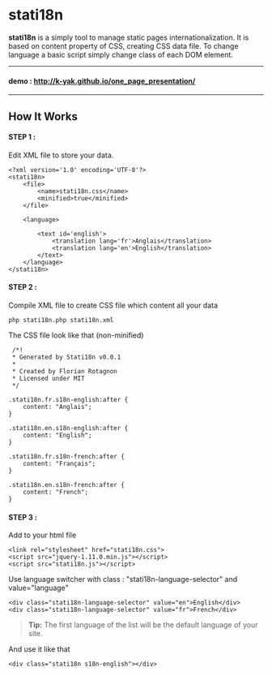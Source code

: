 stati18n	
=====================


**stati18n** is a simply tool to manage static pages internationalization. It is based on content property of CSS, creating CSS data file. To change language a basic script simply change class of each DOM element. 

----------
#### demo : http://k-yak.github.io/one_page_presentation/
----------


How It Works
---------
#### STEP 1 : 
Edit XML file to store your data.
```
<?xml version='1.0' encoding='UTF-8'?>
<stati18n>
	<file>
		<name>stati18n.css</name>
		<minified>true</minified>
	</file>

	<language>

		<text id='english'>
			<translation lang='fr'>Anglais</translation>
			<translation lang='en'>English</translation>
		</text>
	</language>
</stati18n>
```
#### STEP 2 :
Compile XML file to create CSS file which content all your data
```
php stati18n.php stati18n.xml
```
The CSS file look like that (non-minified)
```
 /*!
 * Generated by Stati18n v0.0.1
 * 
 * Created by Florian Rotagnon
 * Licensed under MIT
 */
 
.stati18n.fr.s18n-english:after {
    content: "Anglais";
}

.stati18n.en.s18n-english:after {
    content: "English";
}

.stati18n.fr.s18n-french:after {
    content: "Français";
}

.stati18n.en.s18n-french:after {
    content: "French";
}

```

#### STEP 3 : 
Add to your html file
```
<link rel="stylesheet" href="stati18n.css">
<script src="jquery-1.11.0.min.js"></script>
<script src="stati18n.js"></script>
```

Use language switcher with class : "stati18n-language-selector" and value="language"
```
<div class="stati18n-language-selector" value="en">English</div>
<div class="stati18n-language-selector" value="fr">French</div>
```

> **Tip:** The first language of the list will be the default language of your site. 

And use it like that
```
<div class="stati18n s18n-english"></div>
```
